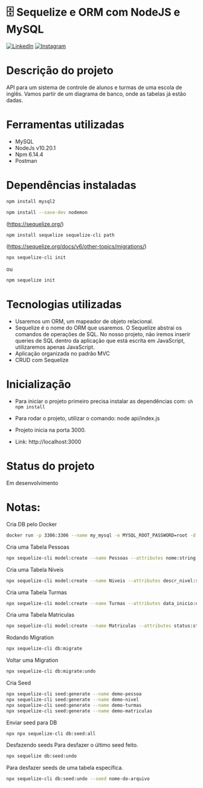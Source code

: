 # :file_cabinet: Sequelize e ORM com NodeJS e MySQL

<p>
	<a href="https://www.linkedin.com/in/fabrizio-abreu-88925587/"><img src="https://img.icons8.com/bubbles/50/000000/linkedin.png" alt="LinkedIn"/></a>
	<a href="https://www.instagram.com/fabrizioabreuu/"><img src="https://img.icons8.com/bubbles/50/000000/instagram.png" alt="Instagram"/></a>
</p>

# Descrição do projeto

API para um sistema de controle de alunos e turmas de uma escola de inglês.
Vamos partir de um diagrama de banco, onde as tabelas já estão dadas.

# Ferramentas utilizadas

- MySQL
- NodeJs v10.20.1
- Npm 6.14.4
- Postman

# Dependências instaladas

```sh
npm install mysql2
```

```sh
npm install --save-dev nodemon
```

(https://sequelize.org/)

```sh
npm install sequelize sequelize-cli path
```

(https://sequelize.org/docs/v6/other-topics/migrations/)

```sh
npx sequelize-cli init
```

ou

```sh
npm sequelize init
```

# Tecnologias utilizadas

- Usaremos um ORM, um mapeador de objeto relacional.
- Sequelize é o nome do ORM que usaremos.
  O Sequelize abstrai os comandos de operações de SQL.
  No nosso projeto, não iremos inserir queries de SQL dentro da aplicação que está escrita em JavaScript, utilizaremos apenas JavaScript.
- Aplicação organizada no padrão MVC
- CRUD com Sequelize

# Inicialização

- Para iniciar o projeto primeiro precisa instalar as dependências com: `sh npm install `
- Para rodar o projeto, utilizar o comando: node api/index.js

- Projeto inicia na porta 3000.
- Link: http://localhost:3000

# Status do projeto

Em desenvolvimento

# Notas:

Cria DB pelo Docker

```sh
docker run -p 3306:3306 --name my_mysql -e MYSQL_ROOT_PASSWORD=root -d mysql:8.0
```

Cria uma Tabela Pessoas

```sh
npx sequelize-cli model:create --name Pessoas --attributes nome:string,ativo:boolean,email:string,role:string
```

Cria uma Tabela Niveis

```sh
npx sequelize-cli model:create --name Niveis --attributes descr_nivel:string
```

Cria uma Tabela Turmas

```sh
npx sequelize-cli model:create --name Turmas --attributes data_inicio:dateonly
```

Cria uma Tabela Matriculas

```sh
npx sequelize-cli model:create --name Matriculas --attributes status:string
```

Rodando Migration

```sh
npx sequelize-cli db:migrate
```

Voltar uma Migration <!-- Este comando vai desfazer somente a última migração feita -->

```sh
npx sequelize-cli db:migrate:undo
```

Cria Seed

```sh
npx sequelize-cli seed:generate --name demo-pessoa
npx sequelize-cli seed:generate --name demo-nivel
npx sequelize-cli seed:generate --name demo-turmas
npx sequelize-cli seed:generate --name demo-matriculas
```

Enviar seed para DB

```sh
npx npx sequelize-cli db:seed:all
```

Desfazendo seeds
Para desfazer o último seed feito.

```sh
npx sequelize db:seed:undo
```

Para desfazer seeds de uma tabela específica.

```sh
npx sequelize-cli db:seed:undo --seed nome-do-arquivo
```

